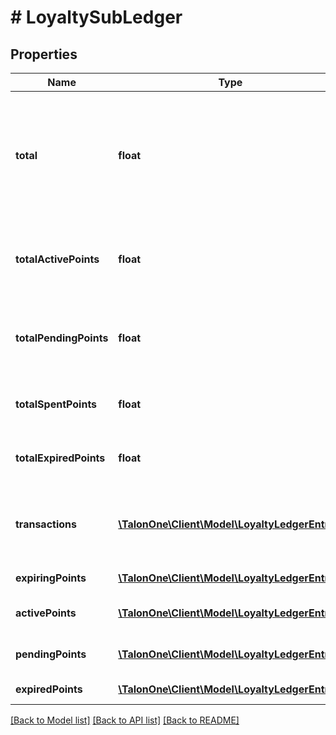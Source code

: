 # # LoyaltySubLedger

## Properties

Name | Type | Description | Notes
------------ | ------------- | ------------- | -------------
**total** | **float** | ⚠️ Deprecated: Use &#39;totalActivePoints&#39; property instead. Total amount of currently active and available points in the customer&#39;s balance | 
**totalActivePoints** | **float** | Total amount of currently active and available points in the customer&#39;s balance | 
**totalPendingPoints** | **float** | Total amount of pending points, which are not active yet but will become active in the future | 
**totalSpentPoints** | **float** | Total amount of points already spent by this customer | 
**totalExpiredPoints** | **float** | Total amount of points, that expired without ever being spent | 
**transactions** | [**\TalonOne\Client\Model\LoyaltyLedgerEntry[]**](LoyaltyLedgerEntry.md) | List of all events that have happened such as additions, subtractions and expiries | [optional] 
**expiringPoints** | [**\TalonOne\Client\Model\LoyaltyLedgerEntry[]**](LoyaltyLedgerEntry.md) | List of all points that will expire | [optional] 
**activePoints** | [**\TalonOne\Client\Model\LoyaltyLedgerEntry[]**](LoyaltyLedgerEntry.md) | List of all currently active points | [optional] 
**pendingPoints** | [**\TalonOne\Client\Model\LoyaltyLedgerEntry[]**](LoyaltyLedgerEntry.md) | List of all points pending activation | [optional] 
**expiredPoints** | [**\TalonOne\Client\Model\LoyaltyLedgerEntry[]**](LoyaltyLedgerEntry.md) | List of expired points | [optional] 

[[Back to Model list]](../../README.md#documentation-for-models) [[Back to API list]](../../README.md#documentation-for-api-endpoints) [[Back to README]](../../README.md)


